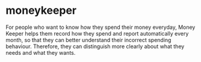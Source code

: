 moneykeeper
===========
For people who want to know how they spend their money everyday, 
Money Keeper helps them record how they spend and report automatically 
every month, 
so that they can better understand their incorrect spending behaviour. 
Therefore, they can distinguish more clearly about what 
they needs and what they wants.